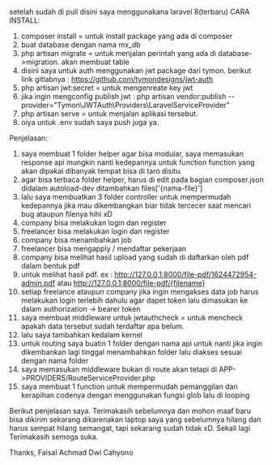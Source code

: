 setelah sudah di pull
disini saya menggunakana laravel 8(terbaru)
CARA INSTALL:
1. composer install = untuk install package yang ada di composer
2. buat database dengan nama mx_db
3. php artisan migrate = untuk menjalan perintah yang ada di database->migration. akan membuat table
4. disini saya untuk auth menggunakan jwt package dari tymon. berikut link gitlabnya : https://github.com/tymondesigns/jwt-auth
5. php artisan jwt:secret = untuk mengenreate key jwt
6. jika ingin mengconfig publish jwt : php artisan vendor:publish --provider="Tymon\JWTAuth\Providers\LaravelServiceProvider"
7. php artisan serve = untuk menjalan aplikasi tersebut.
8. oiya untuk .env sudah saya push juga ya.

Penjelasan:
1. saya membuat 1 folder helper agar bisa modular, saya memasukan response api mungkin nanti kedepannya untuk function function yang akan dipakai dibanyak tempat bisa di taro disitu.
2. agar bisa terbaca folder helper, harus di edit pada bagian composer.json didalam autoload-dev ditambahkan files['{nama-file}']
3. lalu saya membuatkan 3 folder controller untuk mempermudah kedepannya jika mau dikembangkan biar tidak tercecer saat mencari bug ataupun filenya hihi xD
4. company bisa melakukan login dan register
5. freelancer bisa melakukan login dan register
6. company bisa menambahkan job
7. freelancer bisa mengapply / mendaftar pekerjaan
8. company bisa melihat hasil upload yang sudah di daftarkan oleh pdf dalam bentuk pdf
9. untuk melihat hasil pdf. ex : http://127.0.0.1:8000/file-pdf/1624472954-admin.pdf atau http://127.0.0.1:8000/file-pdf/{filename} 
10. setiap freelance ataupun company jika ingin mengakses data job harus melakukan login terlebih dahulu agar dapet token lalu dimasukan ke dalam authorization -> bearer token
11. saya membuat middleware untuk jwtauthcheck = untuk mencheck apakah data tersebut sudah terdaftar apa belum.
12. lalu saya tambahkan kedalam kernel
13. untuk routing saya buatin 1 folder dengan nama api untuk nanti jika ingin dikembankan lagi tinggal menambahkan folder lalu diakses sesuai dengan nama folder
14. saya memasukan middleware bukan di route akan tetapi di APP->PROVIDERS/RouteServiceProvider.php
15. saya membuat 1 function untuk mempermudah pemanggilan dan kerapihan codenya dengan menggunakan fungsi glob lalu di looping

Berikut penjelasan saya. Terimakasih sebelumnya dan mohon maaf baru bisa dikirim sekarang dikarenakan laptop saya yang sebelumnya hilang dan harus sempat hilang semangat, tapi sekarang sudah tidak xD. Sekali lagi Terimakasih semoga suka.

Thanks,
Faisal Achmad Dwi Cahyono
